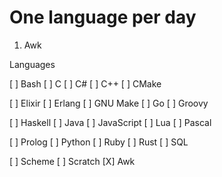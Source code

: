 # One language per day

1. Awk

Languages

[ ] Bash
[ ] C
[ ] C#
[ ] C++
[ ] CMake

[ ] Elixir
[ ] Erlang
[ ] GNU Make
[ ] Go
[ ] Groovy

[ ] Haskell
[ ] Java
[ ] JavaScript
[ ] Lua
[ ] Pascal

[ ] Prolog
[ ] Python
[ ] Ruby
[ ] Rust
[ ] SQL

[ ] Scheme
[ ] Scratch
[X] Awk
